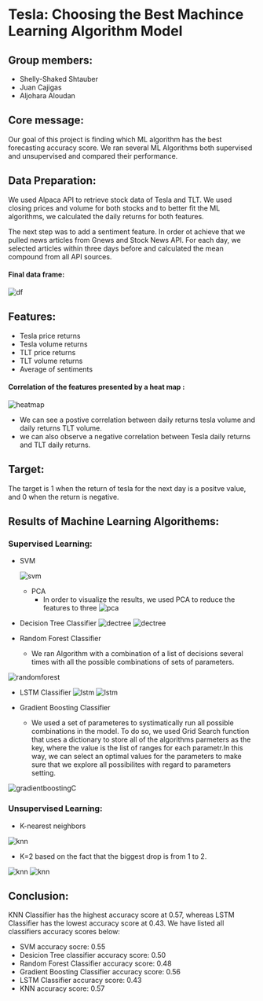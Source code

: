 
# Tesla: Choosing the Best Machince Learning Algorithm Model

## Group members:
- Shelly-Shaked Shtauber
- Juan Cajigas
- Aljohara Aloudan

## Core message:

Our goal of this project is finding which ML algorithm has the best forecasting accuracy score.  We ran several ML Algorithms both supervised and unsupervised and compared their performance. 


## Data Preparation:

We used Alpaca API to retrieve stock data of Tesla and TLT. We used closing prices and volume for both stocks and to better fit the ML algorithms, we calculated the daily returns for both features. 

The next step was to add a sentiment feature. In order ot achieve that we pulled news articles from Gnews and Stock News API. For each day, we selected articles within three days before and calculated the mean compound from all API sources. 

#### Final data frame:
![df](images/tesla_features_df.png)


## Features:
- Tesla price returns
- Tesla volume returns
- TLT price returns
- TLT volume returns
- Average of sentiments 

#### Correlation of the features presented by a heat map :
![heatmap](images/heat_map.png)

- We can see a postive correlation between daily returns tesla volume and daily returns TLT volume. 
- we can also observe a negative correlation between Tesla daily returns and TLT daily returns. 

## Target:
The target is 1 when the return of tesla for the next day is a positve value, and 0 when the return is negative. 









## Results of Machine Learning Algorithems:

### Supervised Learning:
- SVM 
                
                
    ![svm](images/svm.png)
    - PCA
        - In order to visualize the results, we used PCA to reduce the features to three 
        ![pca](images/svm_pca.png)


- Decision Tree Classifier
![dectree](images/dec_tree.png)
![dectree](images/img_tree.png)
- Random Forest Classifier 
  -   We ran Algorithm with a combination of a list of decisions several times with all the possible combinations of sets of parameters.
  

![randomforest](images/random_forest.png)

- LSTM Classifier
![lstm](images/model_lstm.png)
![lstm](images/lstm.png)

- Gradient Boosting Classifier
    - We used a set of parameteres to systimatically run all possible combinations in the model. To do so, we used Grid Search function that uses a dictionary to store all of the algorithms parmeters as the key, where the value is the list of ranges for each parametr.In this way, we can select an optimal values for the parameters to make sure that we explore all possibilites with regard to parameters setting. 
       
![gradientboostingC](images/g_b_class.png)










### Unsupervised Learning:
- K-nearest neighbors

![knn](images/elbow_curve.png)
- K=2 based on the fact that the biggest drop is from 1 to 2.

![knn](images/knn_report.png)
![knn](images/knn_pic.png)


## Conclusion: 
KNN Classifier has the highest accuracy score at 0.57, whereas LSTM Classifier has the lowest accuracy score at 0.43.
We have listed all classifiers accuracy scores below:
- SVM accuracy socre: 0.55
- Desicion Tree classifier accuracy score: 0.50
- Random Forest Classifier accuracy score: 0.48
- Gradient Boosting Classifier accuracy score: 0.56
- LSTM Classifier accuracy score: 0.43
- KNN accuracy score: 0.57

